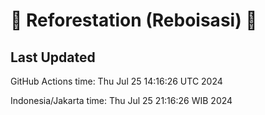 
# 🌳 Reforestation (Reboisasi) 🌲

## Last Updated

GitHub Actions time: Thu Jul 25 14:16:26 UTC 2024

Indonesia/Jakarta time: Thu Jul 25 21:16:26 WIB 2024
